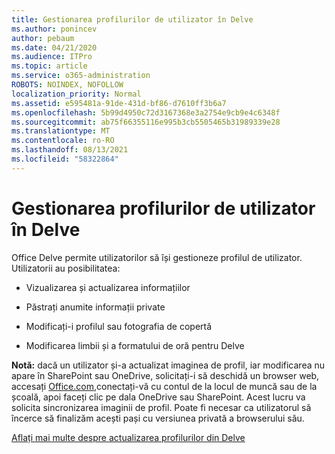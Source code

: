 ```yaml
---
title: Gestionarea profilurilor de utilizator în Delve
ms.author: ponincev
author: pebaum
ms.date: 04/21/2020
ms.audience: ITPro
ms.topic: article
ms.service: o365-administration
ROBOTS: NOINDEX, NOFOLLOW
localization_priority: Normal
ms.assetid: e595481a-91de-431d-bf86-d7610ff3b6a7
ms.openlocfilehash: 5b99d4950c72d3167368e3a2754e9cb9e4c6348f
ms.sourcegitcommit: ab75f66355116e995b3cb5505465b31989339e28
ms.translationtype: MT
ms.contentlocale: ro-RO
ms.lasthandoff: 08/13/2021
ms.locfileid: "58322864"
---
```

# <a name="manage-user-profiles-in-delve"></a>Gestionarea profilurilor de utilizator în Delve

Office Delve permite utilizatorilor să își gestioneze profilul de utilizator. Utilizatorii au posibilitatea:
  
- Vizualizarea și actualizarea informațiilor
    
- Păstrați anumite informații private
    
- Modificați-i profilul sau fotografia de copertă
    
- Modificarea limbii și a formatului de oră pentru Delve
    
**Notă:** dacă un utilizator și-a actualizat imaginea de profil, iar modificarea nu apare în SharePoint sau OneDrive, solicitați-i să deschidă un browser web, accesați [Office.com,](https://www.office.com)conectați-vă cu contul de la locul de muncă sau de la școală, apoi faceți clic pe dala OneDrive sau SharePoint. Acest lucru va solicita sincronizarea imaginii de profil. Poate fi necesar ca utilizatorul să încerce să finalizăm acești pași cu versiunea privată a browserului său. 
  
[Aflați mai multe despre actualizarea profilurilor din Delve](https://go.microsoft.com/fwlink/?linkid=735070)
  

